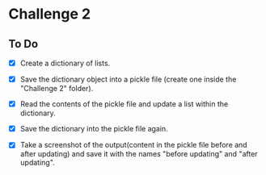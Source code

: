 # Challenge 2

## To Do

<!--- Once you are completed with a task, you can mark it as done on this to do list.
      To do that, just add an x between the square brackets.
      Example : [ ] becomes [x] -->

- [x] Create a dictionary of lists.

- [x] Save the dictionary object into a pickle file (create one inside the "Challenge 2" folder).

- [x] Read the contents of the pickle file and update a list within the dictionary.

- [x] Save the dictionary into the pickle file again.

- [x] Take a screenshot of the output(content in the pickle file before and after updating) and save it with the names "before updating" and "after updating".